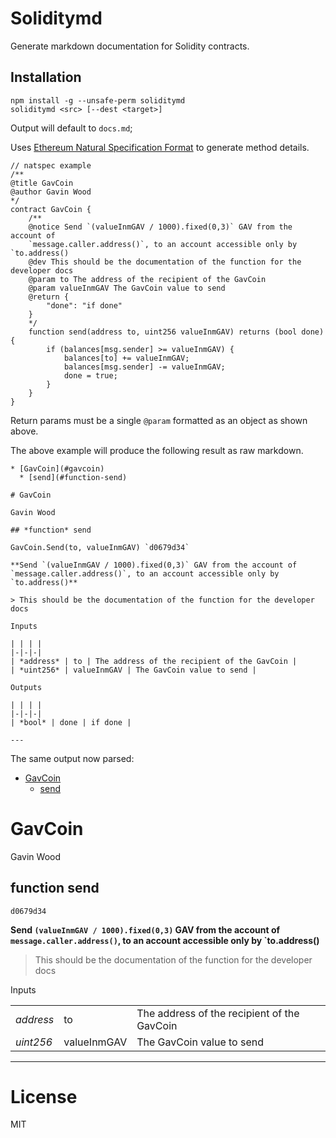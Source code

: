 # Soliditymd

Generate markdown documentation for Solidity contracts.

## Installation

```
npm install -g --unsafe-perm soliditymd
soliditymd <src> [--dest <target>]
```

Output will default to `docs.md`;

Uses [Ethereum Natural Specification Format](https://github.com/ethereum/wiki/wiki/Ethereum-Natural-Specification-Format) to generate method details.

```
// natspec example
/**
@title GavCoin
@author Gavin Wood
*/
contract GavCoin {
    /**
    @notice Send `(valueInmGAV / 1000).fixed(0,3)` GAV from the account of
    `message.caller.address()`, to an account accessible only by `to.address()
    @dev This should be the documentation of the function for the developer docs
    @param to The address of the recipient of the GavCoin
    @param valueInmGAV The GavCoin value to send
    @return {
        "done": "if done"
    }
    */
    function send(address to, uint256 valueInmGAV) returns (bool done) {
        if (balances[msg.sender] >= valueInmGAV) {
            balances[to] += valueInmGAV;
            balances[msg.sender] -= valueInmGAV;
            done = true;
        }
    }
}
```

Return params must be a single `@param` formatted as an object as shown above.

The above example will produce the following result as raw markdown.

```
* [GavCoin](#gavcoin)
  * [send](#function-send)

# GavCoin

Gavin Wood

## *function* send

GavCoin.Send(to, valueInmGAV) `d0679d34`

**Send `(valueInmGAV / 1000).fixed(0,3)` GAV from the account of `message.caller.address()`, to an account accessible only by `to.address()**

> This should be the documentation of the function for the developer docs

Inputs

| | | |
|-|-|-|
| *address* | to | The address of the recipient of the GavCoin |
| *uint256* | valueInmGAV | The GavCoin value to send |

Outputs

| | | |
|-|-|-|
| *bool* | done | if done |

---
```

The same output now parsed:

* [GavCoin](#gavcoin)
  * [send](#function-send)

# GavCoin

Gavin Wood

## function send

`d0679d34`

**Send `(valueInmGAV / 1000).fixed(0,3)` GAV from the account of `message.caller.address()`, to an account accessible only by `to.address()**

> This should be the documentation of the function for the developer docs

Inputs

| | | |
|-|-|-|
| *address* | to | The address of the recipient of the GavCoin |
| *uint256* | valueInmGAV | The GavCoin value to send |

---

# License

MIT

